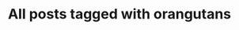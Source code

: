 ---
layout: tag
title: "All posts tagged with orangutans"
permalink: /weblog/tags/orangutans/
taxonomy: orangutans
---